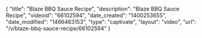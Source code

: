 {
    "title": "Blaze BBQ Sauce Recipe",
    "description": "Blaze BBQ Sauce Recipe",
    "videoid": "66102594",
    "date_created": "1400253655",
    "date_modified": "1466463153",
    "type": "captivate",
    "layout": "video",
    "url": "\/v\/blaze-bbq-sauce-recipe\/66102594"
}